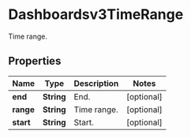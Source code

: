 

# Dashboardsv3TimeRange

Time range.

## Properties

| Name | Type | Description | Notes |
|------------ | ------------- | ------------- | -------------|
|**end** | **String** | End. |  [optional] |
|**range** | **String** | Time range. |  [optional] |
|**start** | **String** | Start. |  [optional] |



